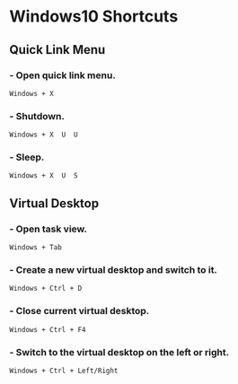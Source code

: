 Windows10 Shortcuts
===================

Quick Link Menu
---------------

### - Open quick link menu.
    Windows + X
### - Shutdown.
    Windows + X  U  U
### - Sleep.
    Windows + X  U  S


Virtual Desktop
---------------

### - Open task view.
    Windows + Tab
### - Create a new virtual desktop and switch to it.
    Windows + Ctrl + D
### - Close current virtual desktop.
    Windows + Ctrl + F4
### - Switch to the virtual desktop on the left or right.
    Windows + Ctrl + Left/Right